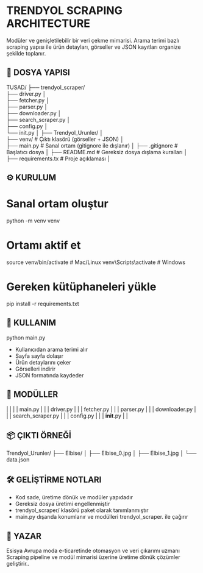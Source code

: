 # TRENDYOL SCRAPING ARCHITECTURE

Modüler ve genişletilebilir bir veri çekme mimarisi. Arama terimi bazlı scraping yapısı ile ürün detayları, görseller ve JSON kayıtları organize şekilde toplanır.


## 📁 DOSYA YAPISI

TUSAD/ 
    ├── trendyol_scraper/      
        ├── driver.py           │   
        ├── fetcher.py          │   
        ├── parser.py           │   
        ├── downloader.py       │   
        ├── search_scraper.py   │   
        ├── config.py           │   
        └── init.py             │
    ├── Trendyol_Urunler/       │   
    ├── venv/           # Çıktı klasörü (görseller + JSON)      │             
    ├── main.py         # Sanal ortam (gitignore ile dışlanır)  │
    ├── .gitignore      # Başlatıcı dosya                       │
    ├── README.md       # Gereksiz dosya dışlama kuralları      │       
    ├── requirements.tx # Proje açıklaması                      │ 

## ⚙️ KURULUM

# Sanal ortam oluştur
python -m venv venv

# Ortamı aktif et
source venv/bin/activate  # Mac/Linux
venv\Scripts\activate     # Windows

# Gereken kütüphaneleri yükle
pip install -r requirements.txt

## 🚀 KULLANIM
python main.py

- Kullanıcıdan arama terimi alır
- Sayfa sayfa dolaşır
- Ürün detaylarını çeker
- Görselleri indirir
- JSON formatında kaydeder

## 🧩 MODÜLLER

|  |  | 
| main.py |  | 
| driver.py |  | 
| fetcher.py |  | 
| parser.py |  | 
| downloader.py |  | 
| search_scraper.py |  | 
| config.py |  | 
| __init__.py |  | 


## 📦 ÇIKTI ÖRNEĞİ

Trendyol_Urunler/
├── Elbise/
│   ├── Elbise_0.jpg
│   ├── Elbise_1.jpg
│   └── data.json



## 🛠️ GELİŞTİRME NOTLARI
- Kod sade, üretime dönük ve modüler yapıdadır
- Gereksiz dosya üretimi engellenmiştir
- trendyol_scraper/ klasörü paket olarak tanımlanmıştır
- main.py dışarıda konumlanır ve modülleri trendyol_scraper. ile çağırır

## 👤 YAZAR
Esisya
Avrupa moda e-ticaretinde otomasyon ve veri çıkarımı uzmanı
Scraping pipeline ve modül mimarisi üzerine üretime dönük çözümler geliştirir..
